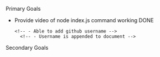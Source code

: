 Primary Goals

- Provide video of node index.js command working DONE
  <!-- - Generated README includes name of project and following sections: -->
  <!-- - Description -->
  <!-- - Table of Contents -->
  <!-- - Installation -->
  <!-- - Usage -->
  <!-- - License -->
  <!-- - Contributing -->
  <!-- - Tests -->
  <!-- - Questions -->
  <!-- - Entering name of project displays it as the title of the README -->
  <!-- - Information inputted for Description, Installation, Usage, Contributing and Testing sections appends properly within README doc -->
  <!-- - Allow for the choice of several licenses -->
    <!-- - License badge appears near the top of the README -->
      <!-- - Able to add github username -->
        <!-- - Username is appended to document -->
    <!-- - Link to profile -->
    <!-- - Able to add email -->
    <!-- - email is added to Questions section along with instructions on how to reach me -->
    <!-- - Clicking on the links in the Table of Contents takes the user to the appropriate location within doc -->
  <!-- - Flesh out screenshots to make it clear how application works -->
  <!-- - Save walkthrough video to repo -->
  <!-- - Create and save sample README using application -->
  <!-- - Update README for this project to be very detailed -->

Secondary Goals

<!-- - If possible, if user selects none for license or none for screenshots, delete each section respectively -->
